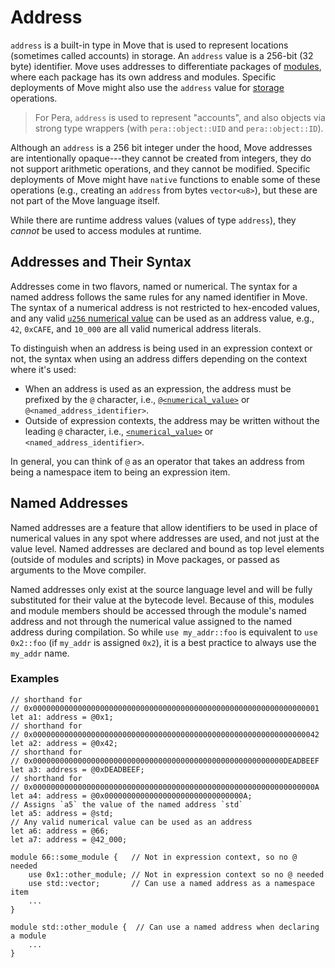 # Address

`address` is a built-in type in Move that is used to represent locations (sometimes called accounts)
in storage. An `address` value is a 256-bit (32 byte) identifier. Move uses addresses to
differentiate packages of [modules](../modules.md), where each package has its own address and
modules. Specific deployments of Move might also use the `address` value for
[storage](../abilities.md#key) operations.

> For Pera, `address` is used to represent "accounts", and also objects via strong type wrappers
> (with `pera::object::UID` and `pera::object::ID`).

Although an `address` is a 256 bit integer under the hood, Move addresses are intentionally
opaque---they cannot be created from integers, they do not support arithmetic operations, and they
cannot be modified. Specific deployments of Move might have `native` functions to enable some of
these operations (e.g., creating an `address` from bytes `vector<u8>`), but these are not part of
the Move language itself.

While there are runtime address values (values of type `address`), they _cannot_ be used to access
modules at runtime.

## Addresses and Their Syntax

Addresses come in two flavors, named or numerical. The syntax for a named address follows the same
rules for any named identifier in Move. The syntax of a numerical address is not restricted to
hex-encoded values, and any valid [`u256` numerical value](./integers.md) can be used as an address
value, e.g., `42`, `0xCAFE`, and `10_000` are all valid numerical address literals.

To distinguish when an address is being used in an expression context or not, the syntax when using
an address differs depending on the context where it's used:

- When an address is used as an expression, the address must be prefixed by the `@` character, i.e.,
  [`@<numerical_value>`](./integers.md) or `@<named_address_identifier>`.
- Outside of expression contexts, the address may be written without the leading `@` character,
  i.e., [`<numerical_value>`](./integers.md) or `<named_address_identifier>`.

In general, you can think of `@` as an operator that takes an address from being a namespace item to
being an expression item.

## Named Addresses

Named addresses are a feature that allow identifiers to be used in place of numerical values in any
spot where addresses are used, and not just at the value level. Named addresses are declared and
bound as top level elements (outside of modules and scripts) in Move packages, or passed as
arguments to the Move compiler.

Named addresses only exist at the source language level and will be fully substituted for their
value at the bytecode level. Because of this, modules and module members should be accessed through
the module's named address and not through the numerical value assigned to the named address during
compilation. So while `use my_addr::foo` is equivalent to `use 0x2::foo` (if `my_addr` is assigned
`0x2`), it is a best practice to always use the `my_addr` name.

### Examples

```move
// shorthand for
// 0x0000000000000000000000000000000000000000000000000000000000000001
let a1: address = @0x1;
// shorthand for
// 0x0000000000000000000000000000000000000000000000000000000000000042
let a2: address = @0x42;
// shorthand for
// 0x00000000000000000000000000000000000000000000000000000000DEADBEEF
let a3: address = @0xDEADBEEF;
// shorthand for
// 0x000000000000000000000000000000000000000000000000000000000000000A
let a4: address = @0x0000000000000000000000000000000A;
// Assigns `a5` the value of the named address `std`
let a5: address = @std;
// Any valid numerical value can be used as an address
let a6: address = @66;
let a7: address = @42_000;

module 66::some_module {   // Not in expression context, so no @ needed
    use 0x1::other_module; // Not in expression context so no @ needed
    use std::vector;       // Can use a named address as a namespace item
    ...
}

module std::other_module {  // Can use a named address when declaring a module
    ...
}
```
